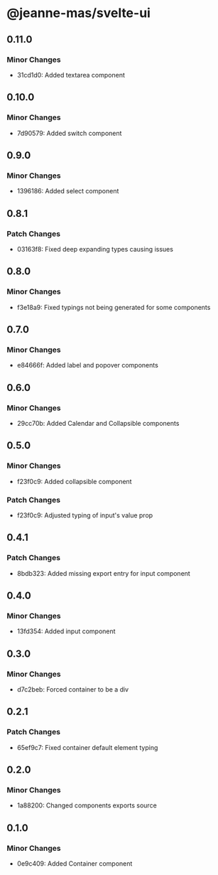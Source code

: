 # @jeanne-mas/svelte-ui

## 0.11.0

### Minor Changes

- 31cd1d0: Added textarea component

## 0.10.0

### Minor Changes

- 7d90579: Added switch component

## 0.9.0

### Minor Changes

- 1396186: Added select component

## 0.8.1

### Patch Changes

- 03163f8: Fixed deep expanding types causing issues

## 0.8.0

### Minor Changes

- f3e18a9: Fixed typings not being generated for some components

## 0.7.0

### Minor Changes

- e84666f: Added label and popover components

## 0.6.0

### Minor Changes

- 29cc70b: Added Calendar and Collapsible components

## 0.5.0

### Minor Changes

- f23f0c9: Added collapsible component

### Patch Changes

- f23f0c9: Adjusted typing of input's value prop

## 0.4.1

### Patch Changes

- 8bdb323: Added missing export entry for input component

## 0.4.0

### Minor Changes

- 13fd354: Added input component

## 0.3.0

### Minor Changes

- d7c2beb: Forced container to be a div

## 0.2.1

### Patch Changes

- 65ef9c7: Fixed container default element typing

## 0.2.0

### Minor Changes

- 1a88200: Changed components exports source

## 0.1.0

### Minor Changes

- 0e9c409: Added Container component
